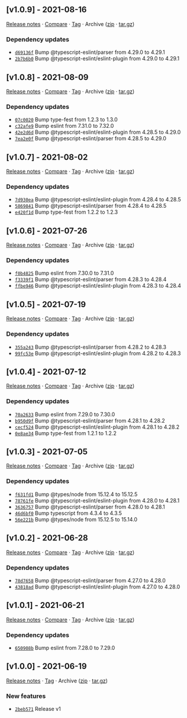 ## [v1.0.9] - 2021-08-16

[Release notes](https://github.com/BetaHuhn/electron-window-controls/releases/tag/v1.0.9) · [Compare](https://github.com/BetaHuhn/electron-window-controls/compare/v1.0.8...v1.0.9) · [Tag](https://github.com/BetaHuhn/electron-window-controls/tree/v1.0.9) · Archive ([zip](https://github.com/BetaHuhn/electron-window-controls/archive/v1.0.9.zip) · [tar.gz](https://github.com/BetaHuhn/electron-window-controls/archive/v1.0.9.tar.gz))

### Dependency updates

- [`d69136f`](https://github.com/BetaHuhn/electron-window-controls/commit/d69136f)  Bump @typescript-eslint/parser from 4.29.0 to 4.29.1
- [`2b7b6b0`](https://github.com/BetaHuhn/electron-window-controls/commit/2b7b6b0)  Bump @typescript-eslint/eslint-plugin from 4.29.0 to 4.29.1

## [v1.0.8] - 2021-08-09

[Release notes](https://github.com/BetaHuhn/electron-window-controls/releases/tag/v1.0.8) · [Compare](https://github.com/BetaHuhn/electron-window-controls/compare/v1.0.7...v1.0.8) · [Tag](https://github.com/BetaHuhn/electron-window-controls/tree/v1.0.8) · Archive ([zip](https://github.com/BetaHuhn/electron-window-controls/archive/v1.0.8.zip) · [tar.gz](https://github.com/BetaHuhn/electron-window-controls/archive/v1.0.8.tar.gz))

### Dependency updates

- [`07c0020`](https://github.com/BetaHuhn/electron-window-controls/commit/07c0020)  Bump type-fest from 1.2.3 to 1.3.0
- [`c32afe9`](https://github.com/BetaHuhn/electron-window-controls/commit/c32afe9)  Bump eslint from 7.31.0 to 7.32.0
- [`42e2d6d`](https://github.com/BetaHuhn/electron-window-controls/commit/42e2d6d)  Bump @typescript-eslint/eslint-plugin from 4.28.5 to 4.29.0
- [`7ea2e0f`](https://github.com/BetaHuhn/electron-window-controls/commit/7ea2e0f)  Bump @typescript-eslint/parser from 4.28.5 to 4.29.0

## [v1.0.7] - 2021-08-02

[Release notes](https://github.com/BetaHuhn/electron-window-controls/releases/tag/v1.0.7) · [Compare](https://github.com/BetaHuhn/electron-window-controls/compare/v1.0.6...v1.0.7) · [Tag](https://github.com/BetaHuhn/electron-window-controls/tree/v1.0.7) · Archive ([zip](https://github.com/BetaHuhn/electron-window-controls/archive/v1.0.7.zip) · [tar.gz](https://github.com/BetaHuhn/electron-window-controls/archive/v1.0.7.tar.gz))

### Dependency updates

- [`7d930ea`](https://github.com/BetaHuhn/electron-window-controls/commit/7d930ea)  Bump @typescript-eslint/eslint-plugin from 4.28.4 to 4.28.5
- [`5869841`](https://github.com/BetaHuhn/electron-window-controls/commit/5869841)  Bump @typescript-eslint/parser from 4.28.4 to 4.28.5
- [`e420f1d`](https://github.com/BetaHuhn/electron-window-controls/commit/e420f1d)  Bump type-fest from 1.2.2 to 1.2.3

## [v1.0.6] - 2021-07-26

[Release notes](https://github.com/BetaHuhn/electron-window-controls/releases/tag/v1.0.6) · [Compare](https://github.com/BetaHuhn/electron-window-controls/compare/v1.0.5...v1.0.6) · [Tag](https://github.com/BetaHuhn/electron-window-controls/tree/v1.0.6) · Archive ([zip](https://github.com/BetaHuhn/electron-window-controls/archive/v1.0.6.zip) · [tar.gz](https://github.com/BetaHuhn/electron-window-controls/archive/v1.0.6.tar.gz))

### Dependency updates

- [`f0b4825`](https://github.com/BetaHuhn/electron-window-controls/commit/f0b4825)  Bump eslint from 7.30.0 to 7.31.0
- [`f3339f1`](https://github.com/BetaHuhn/electron-window-controls/commit/f3339f1)  Bump @typescript-eslint/parser from 4.28.3 to 4.28.4
- [`ffbe946`](https://github.com/BetaHuhn/electron-window-controls/commit/ffbe946)  Bump @typescript-eslint/eslint-plugin from 4.28.3 to 4.28.4

## [v1.0.5] - 2021-07-19

[Release notes](https://github.com/BetaHuhn/electron-window-controls/releases/tag/v1.0.5) · [Compare](https://github.com/BetaHuhn/electron-window-controls/compare/v1.0.4...v1.0.5) · [Tag](https://github.com/BetaHuhn/electron-window-controls/tree/v1.0.5) · Archive ([zip](https://github.com/BetaHuhn/electron-window-controls/archive/v1.0.5.zip) · [tar.gz](https://github.com/BetaHuhn/electron-window-controls/archive/v1.0.5.tar.gz))

### Dependency updates

- [`355a243`](https://github.com/BetaHuhn/electron-window-controls/commit/355a243)  Bump @typescript-eslint/parser from 4.28.2 to 4.28.3
- [`99fc53e`](https://github.com/BetaHuhn/electron-window-controls/commit/99fc53e)  Bump @typescript-eslint/eslint-plugin from 4.28.2 to 4.28.3

## [v1.0.4] - 2021-07-12

[Release notes](https://github.com/BetaHuhn/electron-window-controls/releases/tag/v1.0.4) · [Compare](https://github.com/BetaHuhn/electron-window-controls/compare/v1.0.3...v1.0.4) · [Tag](https://github.com/BetaHuhn/electron-window-controls/tree/v1.0.4) · Archive ([zip](https://github.com/BetaHuhn/electron-window-controls/archive/v1.0.4.zip) · [tar.gz](https://github.com/BetaHuhn/electron-window-controls/archive/v1.0.4.tar.gz))

### Dependency updates

- [`70a2633`](https://github.com/BetaHuhn/electron-window-controls/commit/70a2633)  Bump eslint from 7.29.0 to 7.30.0
- [`b950d9f`](https://github.com/BetaHuhn/electron-window-controls/commit/b950d9f)  Bump @typescript-eslint/parser from 4.28.1 to 4.28.2
- [`cecf524`](https://github.com/BetaHuhn/electron-window-controls/commit/cecf524)  Bump @typescript-eslint/eslint-plugin from 4.28.1 to 4.28.2
- [`0e8ae34`](https://github.com/BetaHuhn/electron-window-controls/commit/0e8ae34)  Bump type-fest from 1.2.1 to 1.2.2

## [v1.0.3] - 2021-07-05

[Release notes](https://github.com/BetaHuhn/electron-window-controls/releases/tag/v1.0.3) · [Compare](https://github.com/BetaHuhn/electron-window-controls/compare/v1.0.2...v1.0.3) · [Tag](https://github.com/BetaHuhn/electron-window-controls/tree/v1.0.3) · Archive ([zip](https://github.com/BetaHuhn/electron-window-controls/archive/v1.0.3.zip) · [tar.gz](https://github.com/BetaHuhn/electron-window-controls/archive/v1.0.3.tar.gz))

### Dependency updates

- [`f631fd1`](https://github.com/BetaHuhn/electron-window-controls/commit/f631fd1)  Bump @types/node from 15.12.4 to 15.12.5
- [`78761fe`](https://github.com/BetaHuhn/electron-window-controls/commit/78761fe)  Bump @typescript-eslint/eslint-plugin from 4.28.0 to 4.28.1
- [`3636757`](https://github.com/BetaHuhn/electron-window-controls/commit/3636757)  Bump @typescript-eslint/parser from 4.28.0 to 4.28.1
- [`46d6bf0`](https://github.com/BetaHuhn/electron-window-controls/commit/46d6bf0)  Bump typescript from 4.3.4 to 4.3.5
- [`56e221b`](https://github.com/BetaHuhn/electron-window-controls/commit/56e221b)  Bump @types/node from 15.12.5 to 15.14.0

## [v1.0.2] - 2021-06-28

[Release notes](https://github.com/BetaHuhn/electron-window-controls/releases/tag/v1.0.2) · [Compare](https://github.com/BetaHuhn/electron-window-controls/compare/v1.0.1...v1.0.2) · [Tag](https://github.com/BetaHuhn/electron-window-controls/tree/v1.0.2) · Archive ([zip](https://github.com/BetaHuhn/electron-window-controls/archive/v1.0.2.zip) · [tar.gz](https://github.com/BetaHuhn/electron-window-controls/archive/v1.0.2.tar.gz))

### Dependency updates

- [`78d7658`](https://github.com/BetaHuhn/electron-window-controls/commit/78d7658)  Bump @typescript-eslint/parser from 4.27.0 to 4.28.0
- [`43818ad`](https://github.com/BetaHuhn/electron-window-controls/commit/43818ad)  Bump @typescript-eslint/eslint-plugin from 4.27.0 to 4.28.0

## [v1.0.1] - 2021-06-21

[Release notes](https://github.com/BetaHuhn/electron-window-controls/releases/tag/v1.0.1) · [Compare](https://github.com/BetaHuhn/electron-window-controls/compare/v1.0.0...v1.0.1) · [Tag](https://github.com/BetaHuhn/electron-window-controls/tree/v1.0.1) · Archive ([zip](https://github.com/BetaHuhn/electron-window-controls/archive/v1.0.1.zip) · [tar.gz](https://github.com/BetaHuhn/electron-window-controls/archive/v1.0.1.tar.gz))

### Dependency updates

- [`650908b`](https://github.com/BetaHuhn/electron-window-controls/commit/650908b)  Bump eslint from 7.28.0 to 7.29.0

## [v1.0.0] - 2021-06-19

[Release notes](https://github.com/BetaHuhn/electron-window-controls/releases/tag/v1.0.0) · [Tag](https://github.com/BetaHuhn/electron-window-controls/tree/v1.0.0) · Archive ([zip](https://github.com/BetaHuhn/electron-window-controls/archive/v1.0.0.zip) · [tar.gz](https://github.com/BetaHuhn/electron-window-controls/archive/v1.0.0.tar.gz))

### New features

- [`2beb571`](https://github.com/BetaHuhn/electron-window-controls/commit/2beb571)  Release v1
